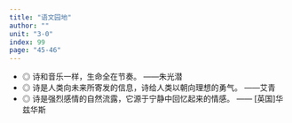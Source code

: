 ```yaml
---
title: "语文园地"
author: ""
unit: "3-0"
index: 99
page: "45-46"
---
```


<!-- 日积月累 -->

- ◎ 诗和音乐一样，生命全在节奏。 ——朱光潜
- ◎ 诗是人类向未来所寄发的信息，诗给人类以朝向理想的勇气。 ——艾青
- ◎ 诗是强烈感情的自然流露，它源于宁静中回忆起来的情感。 —— [英国]华兹华斯
